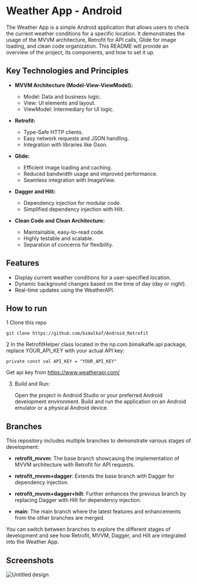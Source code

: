# Weather App - Android


The Weather App is a simple Android application that allows users to check the current weather conditions for a specific location. It demonstrates the usage of the MVVM architecture, Retrofit for API calls, Glide for image loading, and clean code organization. This README will provide an overview of the project, its components, and how to set it up.


## Key Technologies and Principles  

- **MVVM Architecture (Model-View-ViewModel):**
  - Model: Data and business logic.
  - View: UI elements and layout.
  - ViewModel: Intermediary for UI logic.

- **Retrofit:**
  - Type-Safe HTTP clients.
  - Easy network requests and JSON handling.
  - Integration with libraries like Gson.

- **Glide:**
  - Efficient image loading and caching.
  - Reduced bandwidth usage and improved performance.
  - Seamless integration with ImageView.

- **Dagger and Hilt:**
  - Dependency injection for modular code.
  - Simplified dependency injection with Hilt.

- **Clean Code and Clean Architecture:**
  - Maintainable, easy-to-read code.
  - Highly testable and scalable.
  - Separation of concerns for flexibility.


## Features

- Display current weather conditions for a user-specified location.
- Dynamic background changes based on the time of day (day or night).
- Real-time updates using the WeatherAPI.

## How to run 
1 Clone this repo 

`git clone https://github.com/bimalkaf/Android_Retrofit`

2 In the RetrofitHelper class located in the np.com.bimalkafle.api package, replace YOUR_API_KEY with your actual API key:

`private const val API_KEY = "YOUR_API_KEY"`

Get api key from https://www.weatherapi.com/

3. Build and Run:
   
   Open the project in Android Studio or your preferred Android development environment. Build and run the application on an Android emulator or a physical Android device.

## Branches

This repository includes multiple branches to demonstrate various stages of development:

- **retrofit_mvvm**: The base branch showcasing the implementation of MVVM architecture with Retrofit for API requests.
  
- **retrofit_mvvm+dagger**: Extends the base branch with Dagger for dependency injection.
  
- **retrofit_mvvm+dagger+hilt**: Further enhances the previous branch by replacing Dagger with Hilt for dependency injection.

- **main**: The main branch where the latest features and enhancements from the other branches are merged.

You can switch between branches to explore the different stages of development and see how Retrofit, MVVM, Dagger, and Hilt are integrated into the Weather App.


## Screenshots

![Untitled design](https://github.com/bimalkaf/Android_Retrofit/assets/60041910/b63a1f88-88f4-441c-bad4-a928b3451f1c)


